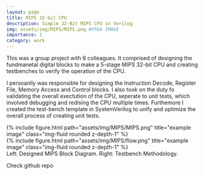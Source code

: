 ```yaml
---
layout: page
title: MIPS 32-bit CPU
description: Simple 32-Bit MIPS CPU in Verilog
img: assets/img/MIPS/MIPS.png #FPGA IMAGE
importance: 1
category: work
---
```


This was a group project with 6 colleagues. It comprised of designing the fundmanetal digital blocks to make a 5-stage MIPS 32-bit CPU and creating testbenches to verify the operation of the CPU.

I persoanlly was responsible for designing the Instruction Decode, Register File, Memory Access and Control blocks. I also took on the duty fo validating the overall exectution of the CPU, seperate to unit tests, which involved debugging and redising the CPU multiple times. Furthemore I created the test-bench template in SystemVerilog to unify and optimize the overall process of creating unit tests.

<div class="row justify-content-sm-center">
    <div class="col-sm-8 mt-3 mt-md-0">
        {% include figure.html path="assets/img/MIPS/MIPS.png" title="example image" class="img-fluid rounded z-depth-1" %} 
    </div>
    <div class="col-sm-4 mt-3 mt-md-0">
        {% include figure.html path="assets/img/MIPS/flow.png" title="example image" class="img-fluid rounded z-depth-1" %}
    </div>
</div>

<div class="caption">
    Left: Designed MIPS Block Diagram. Right: Testbench Methodology.
</div>

Check github repo